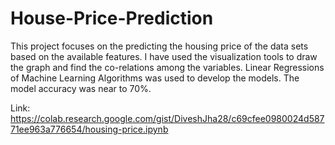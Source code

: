 # House-Price-Prediction
This project focuses on the predicting the housing price of the data sets based on the available features. I have used the visualization tools to draw the graph and find the co-relations among the variables. Linear Regressions of Machine Learning Algorithms was used to develop the models. The model accuracy was near to 70%.

Link: https://colab.research.google.com/gist/DiveshJha28/c69cfee0980024d58771ee963a776654/housing-price.ipynb
